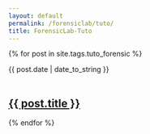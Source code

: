 ```yaml
---
layout: default
permalink: /forensiclab/tuto/
title: ForensicLab-Tuto
---
```


 {% for post in site.tags.tuto_forensic %}
  <article>
  <div class="date"><time datetime="{{ post.date | date: "%Y-%m-%d" }}">{{ post.date | date_to_string }}</time></div><br>
    <h2>
        <a href="{{ post.url }}">{{ post.title }}</a>
    </h2>
  

  </article>
{% endfor %}

